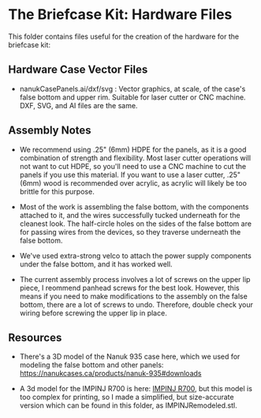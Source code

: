 # The Briefcase Kit: Hardware Files

This folder contains files useful for the creation of the hardware for the briefcase kit:

## Hardware Case Vector Files

- nanukCasePanels.ai/dxf/svg : Vector graphics, at scale, of the case's false bottom and upper rim. Suitable for laser cutter or CNC machine. DXF, SVG, and AI files are the same.

## Assembly Notes

- We recommend using .25" (6mm) HDPE for the panels, as it is a good combination of strength and flexibility. Most laser cutter operations will not want to cut HDPE, so you'll need to use a CNC machine to cut the panels if you use this material. If you want to use a laser cutter, .25" (6mm) wood is recommended over acrylic, as acrylic will likely be too brittle for this purpose. 

- Most of the work is assembling the false bottom, with the components attached to it, and the wires successfully tucked underneath for the cleanest look. The half-circle holes on the sides of the false bottom are for passing wires from the devices, so they traverse underneath the false bottom. 

- We've used extra-strong velco to attach the power supply components under the false bottom, and it has worked well.

- The current assembly process involves a lot of screws on the upper lip piece, I reommend panhead screws for the best look. However, this means if you need to make modifications to the assembly on the false bottom, there are a lot of screws to undo. Therefore, double check your wiring before screwing the upper lip in place.

## Resources

- There's a 3D model of the Nanuk 935  case here, which we used for modeling the false bottom and other panels: https://nanukcases.ca/products/nanuk-935#downloads

- A 3d model for the IMPINJ R700 is here: [IMPINJ R700](https://impinj.sharepoint.com/sites/CustomerSupport/Shared%20Documents/Forms/AllItems.aspx?id=%2Fsites%2FCustomerSupport%2FShared%20Documents%2FSupport%20Portal%2FSystems%2FR700%20Series%2FR700%2FDocumentation%2FDrawings%20%28CAD%2DSTEP%29&p=true&ga=1), but this model is too complex for printing, so I made a simplified, but size-accurate version which can be found in this folder, as IMPINJRemodeled.stl.
